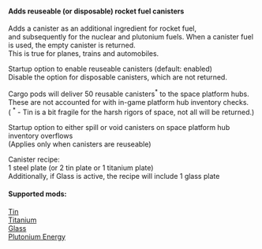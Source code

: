 #### Adds reuseable (or disposable) rocket fuel canisters  

Adds a canister as an additional ingredient for rocket fuel,  
and subsequently for the nuclear and plutonium fuels.
When a canister fuel is used, the empty canister is returned.  
This is true for planes, trains and automobiles.  

Startup option to enable reuseable canisters (default: enabled)  
Disable the option for disposable canisters, which are not returned.  

Cargo pods will deliver 50 reusable canisters<sup>\*</sup> to the space platform hubs.  
These are not accounted for with in-game platform hub inventory checks.  
( <sup>\*</sup> - Tin is a bit fragile for the harsh rigors of space, not all will be returned.)  

Startup option to either spill or void canisters on space platform hub inventory overflows  
(Applies only when canisters are reuseable)  

Canister recipe:  
1 steel plate (or 2 tin plate or 1 titanium plate)  
Additionally, if Glass is active, the recipe will include 1 glass plate  

#### Supported mods:  
[Tin](https://mods.factorio.com/mod/bztin)  
[Titanium](https://mods.factorio.com/mod/bztitanium)  
[Glass](https://mods.factorio.com/mod/Glass)  
[Plutonium Energy](https://mods.factorio.com/mod/PlutoniumEnergy)  
